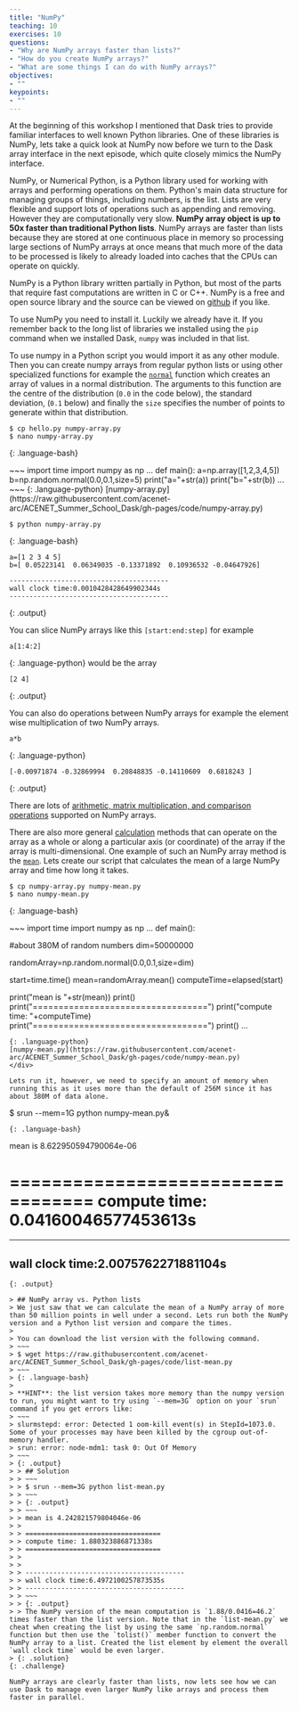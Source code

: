 ```yaml
---
title: "NumPy"
teaching: 10
exercises: 10
questions:
- "Why are NumPy arrays faster than lists?"
- "How do you create NumPy arrays?"
- "What are some things I can do with NumPy arrays?"
objectives:
- ""
keypoints:
- ""
---
```


At the beginning of this workshop I mentioned that Dask tries to provide familiar interfaces to well known Python libraries. One of these libraries is NumPy, lets take a quick look at NumPy now before we turn to the Dask array interface in the next episode, which quite closely mimics the NumPy interface.

NumPy, or Numerical Python, is a Python library used for working with arrays and performing operations on them. Python's main data structure for managing groups of things, including numbers, is the list. Lists are very flexible and support lots of operations such as appending and removing. However they are computationally very slow. **NumPy array object is up to 50x faster than traditional Python lists**. NumPy arrays are faster than lists because they are stored at one continuous place in memory so processing large sections of NumPy arrays at once means that much more of the data to be processed is likely to already loaded into caches that the CPUs can operate on quickly.

NumPy is a Python library written partially in Python, but most of the parts that require fast computations are written in C or C++. NumPy is a free and open source library and the source can be viewed on [github](https://github.com/numpy/numpy) if you like.

To use NumPy you need to install it. Luckily we already have it. If you remember back to the long list of libraries we installed using the `pip` command when we installed Dask, `numpy` was included in that list. 

To use numpy in a Python script you would import it as any other module. Then you can create numpy arrays from regular python lists or using other specialized functions for example the [`normal`](https://numpy.org/doc/stable/reference/random/generated/numpy.random.normal.html) function which creates an array of values in a normal distribution. The arguments to this function are the centre of the distribution (`0.0` in the code below), the standard deviation, (`0.1` below) and finally the `size` specifies the number of points to generate within that distribution.

~~~
$ cp hello.py numpy-array.py
$ nano numpy-array.py
~~~
{: .language-bash}

<div class="gitfile" markdown="1">
~~~
import time
import numpy as np
...
def main():
  a=np.array([1,2,3,4,5])
  b=np.random.normal(0.0,0.1,size=5)
  print("a="+str(a))
  print("b="+str(b))
...
~~~
{: .language-python}
[numpy-array.py](https://raw.githubusercontent.com/acenet-arc/ACENET_Summer_School_Dask/gh-pages/code/numpy-array.py)
</div>

~~~
$ python numpy-array.py
~~~
{: .language-bash}
~~~
a=[1 2 3 4 5]
b=[ 0.05223141  0.06349035 -0.13371892  0.10936532 -0.04647926]

----------------------------------------
wall clock time:0.0010428428649902344s
----------------------------------------
~~~
{: .output}

You can slice NumPy arrays like this `[start:end:step]` for example
~~~
a[1:4:2]
~~~
{: .language-python}
would be the array
~~~
[2 4]
~~~
{: .output}

You can also do operations between NumPy arrays for example the element wise multiplication of two NumPy arrays.
~~~
a*b
~~~
{: .language-python}
~~~
[-0.00971874 -0.32869994  0.20848835 -0.14110609  0.6818243 ]
~~~
{: .output}

There are lots of [arithmetic, matrix multiplication, and comparison operations](https://numpy.org/doc/stable/reference/arrays.ndarray.html#arithmetic-matrix-multiplication-and-comparison-operations) supported on NumPy arrays.

There are also more general [calculation](https://numpy.org/doc/stable/reference/arrays.ndarray.html#calculation) methods that can operate on the array as a whole or along a particular axis (or coordinate) of the array if the array is multi-dimensional. One example of such an NumPy array method is the [`mean`](https://numpy.org/doc/stable/reference/generated/numpy.mean.html). Lets create our script that calculates the mean of a large NumPy array and time how long it takes.

~~~
$ cp numpy-array.py numpy-mean.py
$ nano numpy-mean.py
~~~
{: .language-bash}

<div class="gitfile" markdown="1">
~~~
import time
import numpy as np
...
def main():
  
  #about 380M of random numbers
  dim=50000000
  
  randomArray=np.random.normal(0.0,0.1,size=dim)
  
  start=time.time()
  mean=randomArray.mean()
  computeTime=elapsed(start)
  
  print("mean is "+str(mean))
  print()
  print("==================================")
  print("compute time: "+computeTime)
  print("==================================")
  print()
...
~~~
{: .language-python}
[numpy-mean.py](https://raw.githubusercontent.com/acenet-arc/ACENET_Summer_School_Dask/gh-pages/code/numpy-mean.py)
</div>

Lets run it, however, we need to specify an amount of memory when running this as it uses more than the default of 256M since it has about 380M of data alone.

~~~
$ srun --mem=1G python numpy-mean.py&
~~~
{: .language-bash}
~~~
mean is 8.622950594790064e-06

==================================
compute time: 0.04160046577453613s
==================================


----------------------------------------
wall clock time:2.0075762271881104s
----------------------------------------
~~~
{: .output}

> ## NumPy array vs. Python lists
> We just saw that we can calculate the mean of a NumPy array of more than 50 million points in well under a second. Lets run both the NumPy version and a Python list version and compare the times.
>
> You can download the list version with the following command.
> ~~~
> $ wget https://raw.githubusercontent.com/acenet-arc/ACENET_Summer_School_Dask/gh-pages/code/list-mean.py
> ~~~
> {: .language-bash}
>
> **HINT**: the list version takes more memory than the numpy version to run, you might want to try using `--mem=3G` option on your `srun` command if you get errors like:
> ~~~
> slurmstepd: error: Detected 1 oom-kill event(s) in StepId=1073.0. Some of your processes may have been killed by the cgroup out-of-memory handler.
> srun: error: node-mdm1: task 0: Out Of Memory
> ~~~
> {: .output}
> > ## Solution
> > ~~~
> > $ srun --mem=3G python list-mean.py
> > ~~~
> > {: .output}
> > ~~~
> > mean is 4.242821579804046e-06
> > 
> > ==================================
> > compute time: 1.880323886871338s
> > ==================================
> > 
> > 
> > ----------------------------------------
> > wall clock time:6.4972100257873535s
> > ----------------------------------------
> > ~~~
> > {: .output}
> > The NumPy version of the mean computation is `1.88/0.0416=46.2` times faster than the list version. Note that in the `list-mean.py` we cheat when creating the list by using the same `np.random.normal` function but then use the `tolist()` member function to convert the NumPy array to a list. Created the list element by element the overall `wall clock time` would be even larger.
> {: .solution}
{: .challenge}

NumPy arrays are clearly faster than lists, now lets see how we can use Dask to manage even larger NumPy like arrays and process them faster in parallel.






